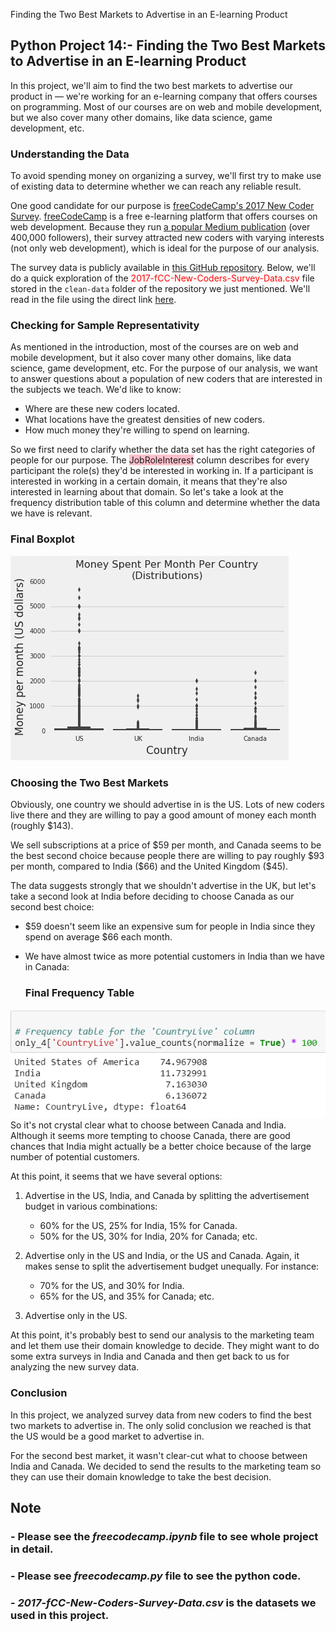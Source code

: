 Finding the Two Best Markets to Advertise in an E-learning Product

## Python Project 14:-  Finding the Two Best Markets to Advertise in an E-learning Product

In this project, we'll aim to find the two best markets to advertise our product in — we're working for an e-learning company that offers courses on programming. Most of our courses are on web and mobile development, but we also cover many other domains, like data science, game development, etc.

### Understanding the Data
To avoid spending money on organizing a survey, we'll first try to make use of existing data to determine whether we can reach any reliable result.

One good candidate for our purpose is [freeCodeCamp's 2017 New Coder Survey](https://www.freecodecamp.org/news/we-asked-20-000-people-who-they-are-and-how-theyre-learning-to-code-fff5d668969/). [freeCodeCamp](https://www.freecodecamp.org/) is a free e-learning platform that offers courses on web development. Because they run [a popular Medium publication](https://www.freecodecamp.org/news/) (over 400,000 followers), their survey attracted new coders with varying interests (not only web development), which is ideal for the purpose of our analysis.

The survey data is publicly available in [this GitHub repository](https://github.com/freeCodeCamp/2017-new-coder-survey). Below, we'll do a quick exploration of the <span style='color:Red'> 2017-fCC-New-Coders-Survey-Data.csv  </span> file stored in the `clean-data` folder of the repository we just mentioned. We'll read in the file using the direct link [here](https://raw.githubusercontent.com/freeCodeCamp/2017-new-coder-survey/master/clean-data/2017-fCC-New-Coders-Survey-Data.csv).

### Checking for Sample Representativity
As mentioned in the introduction, most of the courses are on web and mobile development, but it also cover many other domains, like data science, game development, etc. For the purpose of our analysis, we want to answer questions about a population of new coders that are interested in the subjects we teach. We'd like to know:

- Where are these new coders located.
- What locations have the greatest densities of new coders.
- How much money they're willing to spend on learning.

So we first need to clarify whether the data set has the right categories of people for our purpose. The <span style='background :Pink'>JobRoleInterest</span> column describes for every participant the role(s) they'd be interested in working in. If a participant is interested in working in a certain domain, it means that they're also interested in learning about that domain. So let's take a look at the frequency distribution table of this column and determine whether the data we have is relevant.

   ### Final Boxplot
<img src="image1.png">

### Choosing the Two Best Markets
Obviously, one country we should advertise in is the US. Lots of new coders live there and they are willing to pay a good amount of money each month (roughly \$143).

We sell subscriptions at a price of \$59 per month, and Canada seems to be the best second choice because people there are willing to pay roughly \$93 per month, compared to India (\$66) and the United Kingdom (\$45).

The data suggests strongly that we shouldn't advertise in the UK, but let's take a second look at India before deciding to choose Canada as our second best choice:

- $59 doesn't seem like an expensive sum for people in India since they spend on average \$66 each month.
- We have almost twice as more potential customers in India than we have in Canada:

     ### Final Frequency Table
<img src="image2.png">
So it's not crystal clear what to choose between Canada and India. Although it seems more tempting to choose Canada, there are good chances that India might actually be a better choice because of the large number of potential customers.

At this point, it seems that we have several options:

1. Advertise in the US, India, and Canada by splitting the advertisement budget in various combinations:
    - 60% for the US, 25% for India, 15% for Canada.
    - 50% for the US, 30% for India, 20% for Canada; etc.
    
2. Advertise only in the US and India, or the US and Canada. Again, it makes sense to split the advertisement budget unequally. For instance:
    - 70% for the US, and 30% for India.
    - 65% for the US, and 35% for Canada; etc.
    
3. Advertise only in the US.

At this point, it's probably best to send our analysis to the marketing team and let them use their domain knowledge to decide. They might want to do some extra surveys in India and Canada and then get back to us for analyzing the new survey data.

### Conclusion
In this project, we analyzed survey data from new coders to find the best two markets to advertise in. The only solid conclusion we reached is that the US would be a good market to advertise in.

For the second best market, it wasn't clear-cut what to choose between India and Canada. We decided to send the results to the marketing team so they can use their domain knowledge to take the best decision.

## Note
### - Please see the _freecodecamp.ipynb_ file to see whole project in detail.
### - Please see _freecodecamp.py_ file to see the python code.
### -  _2017-fCC-New-Coders-Survey-Data.csv_ is the datasets we used in this project.
